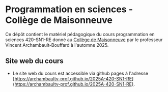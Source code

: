 # Programmation en sciences - Collège de Maisonneuve

Ce dépôt contient le matériel pédagogique du cours programmation en sciences
420-SN1-RE donné au [Collège de Maisonneuve](https://www.cmaisonneuve.qc.ca/)
par le professeur Vincent Archambault-Bouffard à l'automne 2025.

## Site web du cours
- Le site web du cours est accessible via github pages à l'adresse
  [https://archambaultv-prof.github.io/2025A-420-SN1-RE](https://archambaultv-prof.github.io/2025A-420-SN1-RE).
